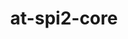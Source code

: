 ---
title: "at-spi2-core"
layout: cache
categories: [package, develop]
meta: {"versions": ["2.48.3", "2.51.91", "2.54.0"], "compilers": ["gcc@=11.4.0"], "oss": ["ubuntu22.04"], "platforms": ["linux"], "targets": ["x86_64_v3"], "stacks": ["e4s", "root"], "num_specs": 14, "num_specs_by_stack": {"root": 14, "e4s": 14}}
spec_details: [{"hash": "p5zqbvxdmb6jilextunz64a5ape27uov", "compiler": "gcc@=11.4.0", "versions": ["2.54.0"], "os": "ubuntu22.04", "platform": "linux", "target": "x86_64_v3", "variants": ["build_system=meson", "buildtype=release", "default_library=shared", "~strip"], "stacks": ["root", "e4s"], "size": "-", "tarball": "https://binaries.spack.io/develop/build_cache/linux-ubuntu22.04-x86_64_v3/gcc-11.4.0/at-spi2-core-2.54.0/linux-ubuntu22.04-x86_64_v3-gcc-11.4.0-at-spi2-core-2.54.0-p5zqbvxdmb6jilextunz64a5ape27uov.spack"}, {"hash": "cmohwpksou2rgh7rayj4tqvb4cvuecih", "compiler": "gcc@=11.4.0", "versions": ["2.54.0"], "os": "ubuntu22.04", "platform": "linux", "target": "x86_64_v3", "variants": ["build_system=meson", "buildtype=release", "default_library=shared", "~strip"], "stacks": ["root", "e4s"], "size": "-", "tarball": "https://binaries.spack.io/develop/build_cache/linux-ubuntu22.04-x86_64_v3/gcc-11.4.0/at-spi2-core-2.54.0/linux-ubuntu22.04-x86_64_v3-gcc-11.4.0-at-spi2-core-2.54.0-cmohwpksou2rgh7rayj4tqvb4cvuecih.spack"}, {"hash": "2mprqb2mvimo3k3xcbiwwt2cgadq2mpi", "compiler": "gcc@=11.4.0", "versions": ["2.54.0"], "os": "ubuntu22.04", "platform": "linux", "target": "x86_64_v3", "variants": ["build_system=meson", "buildtype=release", "default_library=shared", "~strip"], "stacks": ["root", "e4s"], "size": "-", "tarball": "https://binaries.spack.io/develop/build_cache/linux-ubuntu22.04-x86_64_v3/gcc-11.4.0/at-spi2-core-2.54.0/linux-ubuntu22.04-x86_64_v3-gcc-11.4.0-at-spi2-core-2.54.0-2mprqb2mvimo3k3xcbiwwt2cgadq2mpi.spack"}, {"hash": "d3b3zoqvxpqn6ei7kxaehp63ewkan4wg", "compiler": "gcc@=11.4.0", "versions": ["2.51.91"], "os": "ubuntu22.04", "platform": "linux", "target": "x86_64_v3", "variants": ["build_system=meson", "buildtype=release", "default_library=shared", "~strip"], "stacks": ["root", "e4s"], "size": "-", "tarball": "https://binaries.spack.io/develop/build_cache/linux-ubuntu22.04-x86_64_v3/gcc-11.4.0/at-spi2-core-2.51.91/linux-ubuntu22.04-x86_64_v3-gcc-11.4.0-at-spi2-core-2.51.91-d3b3zoqvxpqn6ei7kxaehp63ewkan4wg.spack"}, {"hash": "cbog6kuzpo2cbj7m6sz7dmdyovgntunr", "compiler": "gcc@=11.4.0", "versions": ["2.54.0"], "os": "ubuntu22.04", "platform": "linux", "target": "x86_64_v3", "variants": ["build_system=meson", "buildtype=release", "default_library=shared", "~strip"], "stacks": ["root", "e4s"], "size": "-", "tarball": "https://binaries.spack.io/develop/build_cache/linux-ubuntu22.04-x86_64_v3/gcc-11.4.0/at-spi2-core-2.54.0/linux-ubuntu22.04-x86_64_v3-gcc-11.4.0-at-spi2-core-2.54.0-cbog6kuzpo2cbj7m6sz7dmdyovgntunr.spack"}, {"hash": "hqxf3gthslbi7b335z6prhjc7apigk2z", "compiler": "gcc@=11.4.0", "versions": ["2.54.0"], "os": "ubuntu22.04", "platform": "linux", "target": "x86_64_v3", "variants": ["build_system=meson", "buildtype=release", "default_library=shared", "~strip"], "stacks": ["root", "e4s"], "size": "-", "tarball": "https://binaries.spack.io/develop/build_cache/linux-ubuntu22.04-x86_64_v3/gcc-11.4.0/at-spi2-core-2.54.0/linux-ubuntu22.04-x86_64_v3-gcc-11.4.0-at-spi2-core-2.54.0-hqxf3gthslbi7b335z6prhjc7apigk2z.spack"}, {"hash": "mwryqzlmq4rxzaj5yo74fhb7kfnz4z7o", "compiler": "gcc@=11.4.0", "versions": ["2.54.0"], "os": "ubuntu22.04", "platform": "linux", "target": "x86_64_v3", "variants": ["build_system=meson", "buildtype=release", "default_library=shared", "~strip"], "stacks": ["root", "e4s"], "size": "-", "tarball": "https://binaries.spack.io/develop/build_cache/linux-ubuntu22.04-x86_64_v3/gcc-11.4.0/at-spi2-core-2.54.0/linux-ubuntu22.04-x86_64_v3-gcc-11.4.0-at-spi2-core-2.54.0-mwryqzlmq4rxzaj5yo74fhb7kfnz4z7o.spack"}, {"hash": "6len2yg6ykqdjc447kimdxtrow7tkexl", "compiler": "gcc@=11.4.0", "versions": ["2.54.0"], "os": "ubuntu22.04", "platform": "linux", "target": "x86_64_v3", "variants": ["build_system=meson", "buildtype=release", "default_library=shared", "~strip"], "stacks": ["root", "e4s"], "size": "-", "tarball": "https://binaries.spack.io/develop/build_cache/linux-ubuntu22.04-x86_64_v3/gcc-11.4.0/at-spi2-core-2.54.0/linux-ubuntu22.04-x86_64_v3-gcc-11.4.0-at-spi2-core-2.54.0-6len2yg6ykqdjc447kimdxtrow7tkexl.spack"}, {"hash": "j3cssj64qkjw642o2ifoavfz5v6ddhri", "compiler": "gcc@=11.4.0", "versions": ["2.54.0"], "os": "ubuntu22.04", "platform": "linux", "target": "x86_64_v3", "variants": ["build_system=meson", "buildtype=release", "default_library=shared", "~strip"], "stacks": ["root", "e4s"], "size": "-", "tarball": "https://binaries.spack.io/develop/build_cache/linux-ubuntu22.04-x86_64_v3/gcc-11.4.0/at-spi2-core-2.54.0/linux-ubuntu22.04-x86_64_v3-gcc-11.4.0-at-spi2-core-2.54.0-j3cssj64qkjw642o2ifoavfz5v6ddhri.spack"}, {"hash": "f6zf57oexlgpxbdg4hihhnago272lexu", "compiler": "gcc@=11.4.0", "versions": ["2.48.3"], "os": "ubuntu22.04", "platform": "linux", "target": "x86_64_v3", "variants": ["build_system=meson", "buildtype=release", "default_library=shared", "~strip"], "stacks": ["root", "e4s"], "size": "-", "tarball": "https://binaries.spack.io/develop/build_cache/linux-ubuntu22.04-x86_64_v3/gcc-11.4.0/at-spi2-core-2.48.3/linux-ubuntu22.04-x86_64_v3-gcc-11.4.0-at-spi2-core-2.48.3-f6zf57oexlgpxbdg4hihhnago272lexu.spack"}, {"hash": "32lilqjpq2vjjngh5d5tf43irqwrixq3", "compiler": "gcc@=11.4.0", "versions": ["2.54.0"], "os": "ubuntu22.04", "platform": "linux", "target": "x86_64_v3", "variants": ["build_system=meson", "buildtype=release", "default_library=shared", "~strip"], "stacks": ["root", "e4s"], "size": "-", "tarball": "https://binaries.spack.io/develop/build_cache/linux-ubuntu22.04-x86_64_v3/gcc-11.4.0/at-spi2-core-2.54.0/linux-ubuntu22.04-x86_64_v3-gcc-11.4.0-at-spi2-core-2.54.0-32lilqjpq2vjjngh5d5tf43irqwrixq3.spack"}, {"hash": "5lrgkwuptspuhpp7m6kopvucmx5u55dm", "compiler": "gcc@=11.4.0", "versions": ["2.54.0"], "os": "ubuntu22.04", "platform": "linux", "target": "x86_64_v3", "variants": ["build_system=meson", "buildtype=release", "default_library=shared", "~strip"], "stacks": ["root", "e4s"], "size": "-", "tarball": "https://binaries.spack.io/develop/build_cache/linux-ubuntu22.04-x86_64_v3/gcc-11.4.0/at-spi2-core-2.54.0/linux-ubuntu22.04-x86_64_v3-gcc-11.4.0-at-spi2-core-2.54.0-5lrgkwuptspuhpp7m6kopvucmx5u55dm.spack"}, {"hash": "mcailh2ejqr2lmmwsbcajkgl2tkc43f6", "compiler": "gcc@=11.4.0", "versions": ["2.48.3"], "os": "ubuntu22.04", "platform": "linux", "target": "x86_64_v3", "variants": ["build_system=meson", "buildtype=release", "default_library=shared", "~strip"], "stacks": ["root", "e4s"], "size": "-", "tarball": "https://binaries.spack.io/develop/build_cache/linux-ubuntu22.04-x86_64_v3/gcc-11.4.0/at-spi2-core-2.48.3/linux-ubuntu22.04-x86_64_v3-gcc-11.4.0-at-spi2-core-2.48.3-mcailh2ejqr2lmmwsbcajkgl2tkc43f6.spack"}, {"hash": "rqaorzwjdmsjroitw3q7vd7am6v2gplz", "compiler": "gcc@=11.4.0", "versions": ["2.54.0"], "os": "ubuntu22.04", "platform": "linux", "target": "x86_64_v3", "variants": ["build_system=meson", "buildtype=release", "default_library=shared", "~strip"], "stacks": ["root", "e4s"], "size": "-", "tarball": "https://binaries.spack.io/develop/build_cache/linux-ubuntu22.04-x86_64_v3/gcc-11.4.0/at-spi2-core-2.54.0/linux-ubuntu22.04-x86_64_v3-gcc-11.4.0-at-spi2-core-2.54.0-rqaorzwjdmsjroitw3q7vd7am6v2gplz.spack"}]
---